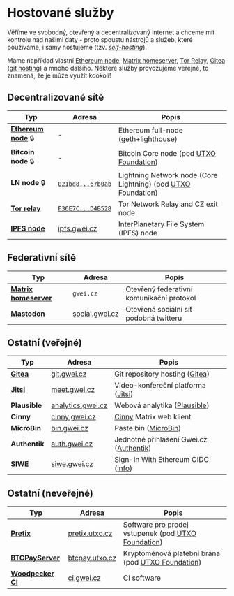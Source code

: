# Hostované služby

Věříme ve svobodný, otevřený a decentralizovaný internet a chceme mít kontrolu nad našimi daty - proto spoustu nástrojů a služeb, které používáme, i samy hostujeme (tzv. [*self-hosting*](https://yunohost.org/oc/selfhosting)).

Máme například vlastní [Ethereum node](./ethereum-node), [Matrix homeserver](./matrix-homeserver), [Tor Relay](./tor), [Gitea (git hosting)](./gitea) a mnoho dalšího. Některé služby provozujeme veřejně, to znamená, že je může využít kdokoli!

## Decentralizované sítě

| Typ | Adresa | Popis |
| --- | --- | --- |
| [**Ethereum node**](/projekty/hosting/ethereum-node) 🔒 | - | Ethereum full-node (geth+lighthouse) |
| **Bitcoin node** 🔒 | - | Bitcoin Core node (pod [UTXO Foundation](https://utxo.foundation/)) |
| **LN node** 🔒 | [`021bd8...67b0ab`](https://amboss.space/node/021bd8fb45d9d63b80e655b8dc4873c9ebaf29c4121a2a8fb0beed56229767b0ab) | Lightning Network node (Core Lightning) (pod [UTXO Foundation](https://utxo.foundation/)) |
| [**Tor relay**](/projekty/hosting/tor) | [`F36E7C...D4B528`](https://metrics.torproject.org/rs.html#details/F36E7C8746649077DA254397F721851ABBD4B528) | Tor Network Relay and CZ exit node |
| [**IPFS node**](/projekty/hosting/ipfs) | [ipfs.gwei.cz](https://ipfs.gwei.cz/ipfs/bafybeifx7yeb55armcsxwwitkymga5xf53dxiarykms3ygqic223w5sk3m) | InterPlanetary File System (IPFS) node |

<!---
```mdx-code-block
import ProjectList from '@site/src/components/ProjectList';

<ProjectList />
```
--->

## Federativní sítě

| Typ | Adresa | Popis |
| --- | --- | --- |
| [**Matrix homeserver**](/projekty/hosting/matrix-homeserver) | `gwei.cz` | Otevřený federativní komunikační protokol |
| [**Mastodon**](/projekty/hosting/mastodon) | [social.gwei.cz](https://social.gwei.cz) | Otevřená sociální síť podobná twitteru |

## Ostatní (veřejné)

| Typ | Adresa | Popis |
| --- | --- | --- |
| [**Gitea**](hosting/gitea.md) | [git.gwei.cz](https://git.gwei.cz) | Git repository hosting ([Gitea](https://gitea.io/)) |
| [**Jitsi**](hosting/jitsi.md) | [meet.gwei.cz](https://meet.gwei.cz) | Video-konfereční platforma ([Jitsi](https://jitsi.org/)) |
| **Plausible** | [analytics.gwei.cz](https://analytics.gwei.cz) | Webová analytika ([Plausible](https://plausible.io/)) |
| **Cinny** | [cinny.gwei.cz](https://cinny.gwei.cz) | [Cinny](https://cinny.in/) Matrix web klient |
| **MicroBin** | [bin.gwei.cz](https://bin.gwei.cz) | Paste bin ([MicroBin](https://github.com/szabodanika/microbin)) |
| **Authentik** | [auth.gwei.cz](https://auth.gwei.cz) | Jednotné přihlášení Gwei.cz ([Authentik](https://goauthentik.io/)) |
| **SIWE** | [siwe.gwei.cz](https://siwe.gwei.cz) | Sign-In With Ethereum OIDC ([info](https://login.xyz/)) |

## Ostatní (neveřejné)

| Typ | Adresa | Popis |
| --- | --- | --- |
| [**Pretix**](hosting/pretix.md) | [pretix.utxo.cz](https://pretix.utxo.cz) | Software pro prodej vstupenek (pod [UTXO Foundation](https://utxo.foundation/)) |
| [**BTCPayServer**](hosting/btcpayserver.md) | [btcpay.utxo.cz](https://btcpay.utxo.cz) | Kryptoměnová platební brána (pod [UTXO Foundation](https://utxo.foundation/)) |
| [**Woodpecker CI**](hosting/woodpecker.md) | [ci.gwei.cz](https://ci.gwei.cz) | CI software |